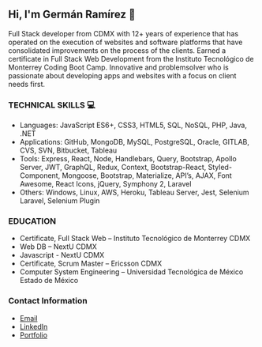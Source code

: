 ## Hi, I'm Germán Ramírez 👋 



Full Stack developer from CDMX with 12+ years of experience that has operated on the execution of websites and software
platforms that have consolidated improvements on the process of the clients. Earned a certificate in Full Stack
Web Development from the Instituto Tecnológico de Monterrey Coding Boot Camp. Innovative and problemsolver who is passionate about developing apps and websites with a focus on client needs first.

### TECHNICAL SKILLS 💻 
* Languages: JavaScript ES6+, CSS3, HTML5, SQL, NoSQL, PHP, Java, .NET
* Applications: GitHub, MongoDB, MySQL, PostgreSQL, Oracle, GITLAB, CVS, SVN, Bitbucket, Tableau
* Tools: Express, React, Node, Handlebars, Query, Bootstrap, Apollo Server, JWT, GraphQL, Redux,
Context, Bootstrap-React, Styled-Component, Mongoose, Bootstrap, Materialize, API’s, AJAX, Font
Awesome, React Icons, jQuery, Symphony 2, Laravel
* Others: Windows, Linux, AWS, Heroku, Tableau Server, Jest, Selenium Laravel, Selenium Plugin


### EDUCATION
* Certificate, Full Stack Web – Instituto Tecnológico de Monterrey CDMX
* Web DB – NextU CDMX
* Javascript - NextU CDMX
* Certificate, Scrum Master – Ericsson CDMX
* Computer System Engineering – Universidad Tecnológica de México Estado de México

### Contact Information

* [Email](mailto:mitsuominagi@gmail.com) 
* [LinkedIn](https://www.linkedin.com/in/german-isaac-ramirez-casta%C3%B1on/)
* [Portfolio](https://germanramirezcastanon.com/)


<!--
Phone: (+52) 55-2711-7864 | 

**izaack89/izaack89** is a ✨ _special_ ✨ repository because its `README.md` (this file) appears on your GitHub profile.

Here are some ideas to get you started:

- 🔭 I’m currently working on ...
- 🌱 I’m currently learning ...
- 👯 I’m looking to collaborate on ...
- 🤔 I’m looking for help with ...
- 💬 Ask me about ...
- 📫 How to reach me: ...
- 😄 Pronouns: ...
- ⚡ Fun fact: ...
-->
